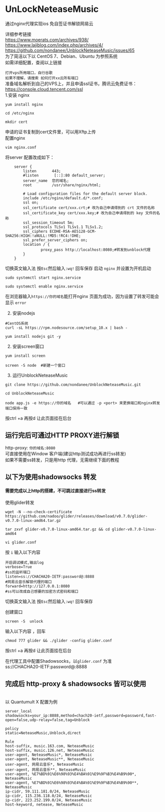 # UnLockNeteaseMusic

通过nginx代理实现ios 免自签证书解锁网易云

详细参考链接<br>
https://www.moerats.com/archives/938/<br>
https://www.lajiblog.com/index.php/archives/4/ <br>
https://github.com/nondanee/UnblockNeteaseMusic/issues/65
<br>
为了简洁以下以 CentOS 7、Debian、Ubuntu 为参照系统
<br>如需详细配置，查阅以上链接<br>

`打开vps所用端口，自行谷歌`<br>`如果不理解，请搜索 如何打开xx云所有端口`
<br>准备域名解析到自己的VPS上，并且申请ssl证书，腾讯云免费证书：https://console.cloud.tencent.com/ssl <br>
1.安装 nginx 
```
yum install nginx

cd /etc/nginx

mkdir cert
```
申请的证书复制到cert文件里，可以用Xftp上传<br>
配置nginx
```
vim nginx.conf
```
将server 配置改成如下：
```
    server {
        listen       443;
        #listen       [::]:80 default_server;
        server_name  您的域名;
        root         /usr/share/nginx/html;

        # Load configuration files for the default server block.
        include /etc/nginx/default.d/*.conf;
        ssl on;
        ssl_certificate cert/xxx.crt;# 改为自己申请得到的 crt 文件的名称
        ssl_certificate_key cert/xxx.key;# 改为自己申请得到的 key 文件的名称
        ssl_session_timeout 5m;
        ssl_protocols TLSv1 TLSv1.1 TLSv1.2;
        ssl_ciphers ECDHE-RSA-AES128-GCM-SHA256:HIGH:!aNULL:!MD5:!RC4:!DHE;
        ssl_prefer_server_ciphers on;
        location / {
                proxy_pass http://localhost:8080;#转发到unblock代理
        }
    }

```
切换英文输入法 按` Esc `然后输入`:wq!` 回车保存
启动 `nginx` 并设置为开机启动
```
sudo systemctl start nginx.service

sudo systemctl enable nginx.service
```
在浏览器输入`https://你的域名`能打开nginx 页面为成功，因为设置了转发可能会显示 `error`

2. 安装nodejs
```
#CentOS系统
curl -sL https://rpm.nodesource.com/setup_10.x | bash -

yum install nodejs git -y
```
2. 安装screen窗口
```
yum install screen

screen -S node  #新建一个窗口
```
3. 运行UnblockNeteaseMusic
```
git clone https://github.com/nondanee/UnblockNeteaseMusic.git

cd UnblockNeteaseMusic

node app.js -e https://你的域名   #可以通过 -p <port> 来更换端口和nginx转发端口保持一致
```
按ctrl +a  再按d 让此页面挂在后台


## 运行完后可通过HTTP PROXY进行解锁
http-proxy: `你的域名:8080`
<br>可直接使用在Window 客户端(建议http测试成功再进行ss转发)
<br>如果不需要ss转发，只是用http 代理，无需继续下面的教程
<br>
## 以下为使用shadowsocks 转发
#### 需要完成以上http的搭建，不可跳过直接进行ss转发

使用glider转发
```
wget -N --no-check-certificate https://github.com/nadoo/glider/releases/download/v0.7.0/glider-v0.7.0-linux-amd64.tar.gz

tar zxvf glider-v0.7.0-linux-amd64.tar.gz && cd glider-v0.7.0-linux-amd64

vi glider.conf
```
按 `i` 输入以下内容
```
开启调试模式,输出log
verbose=True
#ss的监听端口
listen=ss://CHACHA20-IETF:password@:8888
#网易云音乐解锁代理的端口
forward=http://127.0.0.1:8080
#ss可以改成自己想要的加密方式密码和端口
```
切换英文输入法 按` Esc `然后输入`:wq!` 回车保存

创建窗口
```
screen -S  unlock 
```
输入以下内容 ，回车
```
chmod 777 glider && ./glider -config glider.conf
```
按ctrl +a  再按d 让此页面挂在后台

在代理工具中配置Shadowsocks，以`glider.conf` 为准
<br>ss://CHACHA20-IETF:password@:8888
 
## 完成后 http-proxy & shadowsocks 皆可以使用
<br>
以 Quantumult X 配置为例
<br>

```
server_local
shadowsocks=your_ip:8888,method=chach20-ietf,password=password,fast-open=false,udp-relay=false,tag=Unblock

policy
static=NeteaseMusic,Unblock,direct

Rule
host-suffix, music.163.com, NeteaseMusic
host-suffix, music.126.net, NeteaseMusic
user-agent, NeteaseMusic*, NeteaseMusic
user-agent, NeteaseMusic**, NeteaseMusic
user-agent, 网易云音乐*, NeteaseMusic
user-agent, 网易云音乐**, NeteaseMusic
user-agent, %E7%BD%91%E6%98%93%E4%BA%91%E9%9F%B3%E4%B9%90*, NeteaseMusic
user-agent, %E7%BD%91%E6%98%93%E4%BA%91%E9%9F%B3%E4%B9%90**, NeteaseMusic
ip-cidr, 59.111.181.0/24, NeteaseMusic
ip-cidr, 115.236.118.0/24, NeteaseMusic
ip-cidr, 223.252.199.0/24, NeteaseMusic
host-keyword, netease, NeteaseMusic
```
